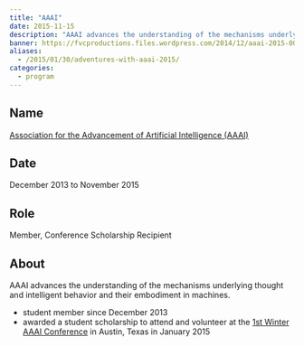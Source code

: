 ```yaml
---
title: "AAAI"
date: 2015-11-15
description: "AAAI advances the understanding of the mechanisms underlying thought and intelligent behavior and their embodiment in machines."
banner: https://fvcproductions.files.wordpress.com/2014/12/aaai-2015-001.jpg
aliases:
  - /2015/01/30/adventures-with-aaai-2015/
categories:
  - program
---
```


## Name

[Association for the Advancement of Artificial Intelligence (AAAI)](https://www.aaai.org/)

## Date

December 2013 to November 2015

## Role

Member, Conference Scholarship Recipient

## About

AAAI advances the understanding of the mechanisms underlying thought and intelligent behavior and their embodiment in machines.

* student member since December 2013
* awarded a student scholarship to attend and volunteer at the [1st Winter AAAI Conference](https://www.aaai.org/Conferences/AAAI/aaai15.php) in Austin, Texas in January 2015
